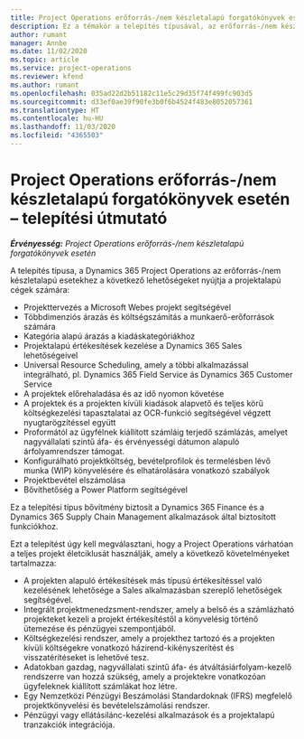 ```yaml
---
title: Project Operations erőforrás-/nem készletalapú forgatókönyvek esetén – telepítési útmutató
description: Ez a témakör a telepítés típusával, az erőforrás-/nem készletalapú forgatókönyvekkel kapcsolatos Project Operations kapcsolatos információkat tartalmaz.
author: rumant
manager: Annbe
ms.date: 11/02/2020
ms.topic: article
ms.service: project-operations
ms.reviewer: kfend
ms.author: rumant
ms.openlocfilehash: 035ad22d2b51182c11e5c29d35f74f499fc903d5
ms.sourcegitcommit: d33ef0ae39f90fe3b0f6b4524f483e8052057361
ms.translationtype: HT
ms.contentlocale: hu-HU
ms.lasthandoff: 11/03/2020
ms.locfileid: "4365503"
---
```

# <a name="project-operations-for-resourcenon-stocked-based-scenarios-deployment-overview"></a>Project Operations erőforrás-/nem készletalapú forgatókönyvek esetén – telepítési útmutató

_**Érvényesség:** Project Operations erőforrás-/nem készletalapú forgatókönyvek esetén_

A telepítés típusa, a Dynamics 365 Project Operations az erőforrás-/nem készletalapú esetekhez a következő lehetőségeket nyújtja a projektalapú cégek számára:

- Projekttervezés a Microsoft Webes projekt segítségével
- Többdimenziós árazás és költségszámítás a munkaerő-erőforrások számára
- Kategória alapú árazás a kiadáskategóriákhoz
- Projektalapú értékesítések kezelése a Dynamics 365 Sales lehetőségeivel
- Universal Resource Scheduling, amely a többi alkalmazással integrálható, pl. Dynamics 365 Field Service ás Dynamics 365 Customer Service
- A projektek előrehaladása és az idő nyomon követése
- A projektek és a projekten kívüli kiadások alapvető és teljes körű költségkezelési tapasztalatai az OCR-funkció segítségével végzett nyugtarögzítéssel együtt
- Proformától az ügyfélnek kiállított számláig terjedő számlázás, amelyet nagyvállalati szintű áfa- és érvényességi dátumon alapuló árfolyamrendszer támogat.
- Konfigurálható projektköltség, bevételprofilok és termelésben lévő munka (WIP) könyvelésére és elhatárolására vonatkozó szabályok
- Projektbevétel elszámolása
- Bővíthetőség a Power Platform segítségével

Ez a telepítési típus bővítmény biztosít a Dynamics 365 Finance és a Dynamics 365 Supply Chain Management alkalmazások által biztosított funkciókhoz.

Ezt a telepítést úgy kell megválasztani, hogy a Project Operations várhatóan a teljes projekt életciklusát használják, amely a következő követelményeket tartalmazza:

- A projekten alapuló értékesítések más típusú értékesítéssel való kezelésének lehetősége a Sales alkalmazásban szereplő lehetőségek segítségével.
- Integrált projektmenedzsment-rendszer, amely a belső és a számlázható projekteket kezeli a projekt értékesítéstől a könyvelésig történő ütemezése és pénzügyei szempontjából.
- Költségkezelési rendszer, amely a projekthez tartozó és a projekten kívüli költségekre vonatkozó házirend-kikényszerítést és visszatérítéseket is lehetővé tesz.
- Adatokban gazdag, nagyvállalati szintű áfa- és átváltásiárfolyam-kezelő rendszerre van hozzá szükség, amely a projektekre vonatkozóan ügyfeleknek kiállított számlákat hoz létre.
- Egy Nemzetközi Pénzügyi Beszámolási Standardoknak (IFRS) megfelelő projektkönyvelési és bevételelszámolási rendszer.
- Pénzügyi vagy ellátásilánc-kezelési alkalmazások és a projektalapú tranzakciók integrációja.

